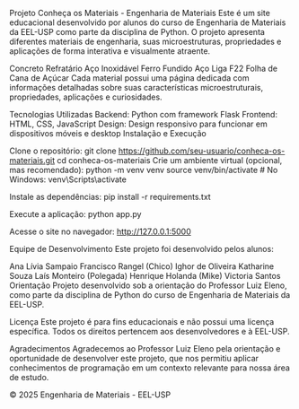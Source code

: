 Projeto Conheça os Materiais - Engenharia de Materiais
Este é um site educacional desenvolvido por alunos do curso de Engenharia de Materiais da EEL-USP como parte da disciplina de Python. O projeto apresenta diferentes materiais de engenharia, suas microestruturas, propriedades e aplicações de forma interativa e visualmente atraente.

Concreto Refratário
Aço Inoxidável
Ferro Fundido
Aço Liga F22
Folha de Cana de Açúcar
Cada material possui uma página dedicada com informações detalhadas sobre suas características microestruturais, propriedades, aplicações e curiosidades.

Tecnologias Utilizadas
Backend: Python com framework Flask
Frontend: HTML, CSS, JavaScript
Design: Design responsivo para funcionar em dispositivos móveis e desktop
Instalação e Execução

Clone o repositório:
git clone https://github.com/seu-usuario/conheca-os-materiais.git
cd conheca-os-materiais
Crie um ambiente virtual (opcional, mas recomendado):
python -m venv venv
source venv/bin/activate  # No Windows: venv\Scripts\activate

Instale as dependências:
pip install -r requirements.txt

Execute a aplicação:
python app.py

Acesse o site no navegador:
http://127.0.0.1:5000

Equipe de Desenvolvimento
Este projeto foi desenvolvido pelos alunos:

Ana Lívia Sampaio
Francisco Rangel (Chico)
Ighor de Oliveira
Katharine Souza
Laís Monteiro (Polegada)
Henrique Holanda (Mike)
Victoria Santos
Orientação
Projeto desenvolvido sob a orientação do Professor Luiz Eleno, como parte da disciplina de Python do curso de Engenharia de Materiais da EEL-USP.

Licença
Este projeto é para fins educacionais e não possui uma licença específica. Todos os direitos pertencem aos desenvolvedores e à EEL-USP.

Agradecimentos
Agradecemos ao Professor Luiz Eleno pela orientação e oportunidade de desenvolver este projeto, que nos permitiu aplicar conhecimentos de programação em um contexto relevante para nossa área de estudo.

© 2025 Engenharia de Materiais - EEL-USP